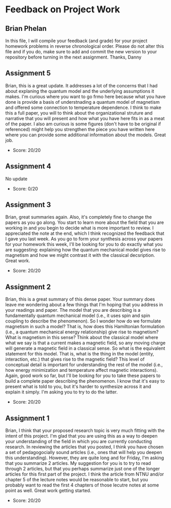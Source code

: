 # Feedback on Project Work
## Brian Phelan

In this file, I will compile your feedback (and grade) for your project homework problems in reverse chronological order. Please do not alter this file and if you do, make sure to add and commit the new version to your repository before turning in the next assignment. Thanks, Danny

## Assignment 5

Brian, this is a great update. It addresses a lot of the concerns that I had about explaning the quantum model and the underlying assumptions it makes. I'm curious where you want to go frmo here because what you have done is provide a basis of understnading a quantum model of magnetism and offered some connection to temperature dependence. I think to make this a full paper, you will to think about the organizational struture and narrative that you will present and how what you have here fits in as a meat of the paper. I also am curious is some figures (don't have to be original if referenced) might help you strengthen the piece you have written here where you can provide some additional information about the models. Great job.

* Score: 20/20

## Assignment 4

No update

* Score: 0/20

## Assignment 3

Brian, great summaries again. Also, it's completely fine to change the papers as you go along. You start to learn more about the field that you are working in and you begin to decide what is more important to review. I appreciated the note at the end, which I think recognized the feedback that I gave you last week. As you go to form your synthesis across your papers for your homework this week, I'll be looking for you to do exactly what you are suggesting: explaining how the quantum mechanical model gives rise to magnetism and how we might contrast it with the classical decsription. Great work.

* Score: 20/20

## Assignment 2

Brian, this is a great summary of this dense paper. Your summary does leave me wondering about a few things that I'm hoping that you address in your readings and paper. The model that you are describing is a fundamentally quantum mechanical model (i.e., it uses spin and spin coupling to describe the phenomenon). So I wonder how do we formulate magnetism in such a model? That is, how does this Hamiltonian formulation (i.e., a quantum mechanical energy relationship) give rise to magnetism? What is magnetism in this sense? Think about the classical model where what we say is that a current makes a magnetic field, so any moving charge will generate a magnetic field in a classical sense. So what is the equivalent statement for this model. That is, what is the thing in the model (entity, interaction, etc.) that gives rise to the magnetic field? This level of conceptual detail is important for understanding the rest of the model (i.e., how energy minimization and temperature affect magnetic interactions). Again, good work so far, but I'll be looking for you to take these papers to build a complete paper describing the phenomenon. I know that it's easy to present what is told to you, but it's harder to synthesize across it and explain it simply. I'm asking you to try to do the latter.

* Score: 20/20

## Assignment 1

Brian, I think that your proposed research topic is very much fitting with the intent of this project. I'm glad that you are using this as a way to deepen your understanding of the field in which you are currently conducting research. In reviewing the articles that you posted, I think you have chosen a set of pedagogocially sound articles (i.e., ones that will help you deepen this understanding). However, they are quite long and for Friday, I'm asking that you summarize 2 articles. My suggestion for you is to try to read through 2 articles, but that you perhaps summarize just one of the longer articles for this first part of the project. I think the article from NTNU and/or chapter 5 of the lecture notes would be reasonable to start, but you probably want to read the first 4 chapters of those lecutre notes at some point as well. Great work getting started.

* Score: 20/20
